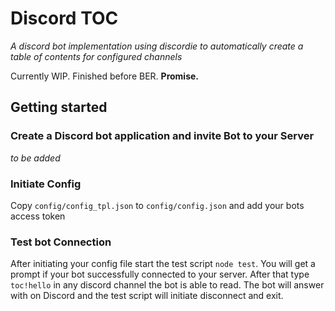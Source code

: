 # Discord TOC
_A discord bot implementation using discordie to automatically create a table of contents for configured channels_

Currently WIP. Finished before BER. **Promise.**

## Getting started

### Create a Discord bot application and invite Bot to your Server

_to be added_

### Initiate Config

Copy `config/config_tpl.json` to `config/config.json` and add your bots access token

### Test bot Connection

After initiating your config file start the test script `node test`. You will get a prompt if your bot successfully connected to your server. After that type `toc!hello` in any discord channel the bot is able to read. The bot will answer with on Discord and the test script will initiate disconnect and exit.